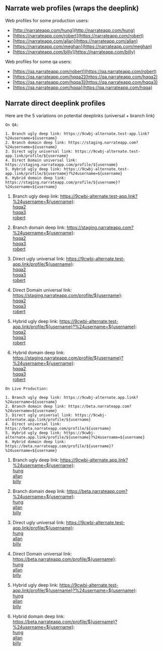 ## Narrate web profiles (wraps the deeplink)

Web profiles for some production users:  

- [http://narrateapp.com/hung](http://narrateapp.com/hung)
- [https://narrateapp.com/robert](https://narrateapp.com/robert)
- [https://narrateapp.com/allan](https://narrateapp.com/allan)
- [https://narrateapp.com/meghan](https://narrateapp.com/meghan)
- [https://narrateapp.com/billy](https://narrateapp.com/billy)
 
 
Web profiles for some qa users:  

- [https://qa.narrateapp.com/robert](https://qa.narrateapp.com/robert)
- [https://qa.narrateapp.com/hqqa2](https://qa.narrateapp.com/hqqa2)
- [https://qa.narrateapp.com/hqqa3](https://qa.narrateapp.com/hqqa3)
- [https://qa.narrateapp.com/hqqa](https://qa.narrateapp.com/hqqa)
 
 
## Narrate direct deeplink profiles
 Here are the 5 variations on potential deeplinks (universal + branch link)

```
On QA: 

1. Branch ugly deep link: https://9cwbj-alternate.test-app.link?%24username=${username}
2. Branch domain deep link: https://staging.narrateapp.com?%24username=${username}
3. Direct ugly universal link: https://9cwbj-alternate.test-app.link/profile/${username}
4. Direct Domain universal link: https://staging.narrateapp.com/profile/${username}
5. Hybrid ugly deep link: https://9cwbj-alternate.test-app.link/profile/${username}?%24username=${username}
6. Hybrid domain deep link: https://staging.narrateapp.com/profile/${username}?%24username=${username}
```


1. Branch ugly deep link: https://9cwbj-alternate.test-app.link?%24username=${username}:  
   [hqqa2](https://9cwbj-alternate.test-app.link?%24username=hqqa2)  
   [hqqa3](https://9cwbj-alternate.test-app.link?%24username=hqqa3)  
   [robert](https://9cwbj-alternate.test-app.link?%24username=robert)  
   
2. Branch domain deep link: https://staging.narrateapp.com?%24username=${username}:  
   [hqqa2](https://staging.narrateapp.com?%24username=hqqa2)  
   [hqqa3](https://staging.narrateapp.com?%24username=hqqa3)  
   [robert](https://staging.narrateapp.com?%24username=robert)  
   
3. Direct ugly universal link: https://9cwbj-alternate.test-app.link/profile/${username}:  
   [hqqa2](https://9cwbj-alternate.test-app.link/profile/hqqa2)  
   [hqqa3](https://9cwbj-alternate.test-app.link/profile/hqqa3)  
   [robert](https://9cwbj-alternate.test-app.link/profile/robert)  


4. Direct Domain universal link: https://staging.narrateapp.com/profile/${username}:  
   [hqqa2](https://staging.narrateapp.com/profile/hqqa2)  
   [hqqa3](https://staging.narrateapp.com/profile/hqqa3)  
   [robert](https://staging.narrateapp.com/profile/robert)  

5. Hybrid ugly deep link: https://9cwbj-alternate.test-app.link/profile/${username}?%24username=${username}:  
   [hqqa2](https://staging.narrateapp.com/profile/hqqa2?%24username=hqqa2)  
   [hqqa3](https://staging.narrateapp.com/profile/hqqa3?%24username=hqqa3)  
   [robert](https://staging.narrateapp.com/profile/robert?%24username=robert)   

6. Hybrid domain deep link: https://staging.narrateapp.com/profile/${username}?%24username=${username}:  
   [hqqa2](https://staging.narrateapp.com/profile/hqqa2?%24username=hqqa2)  
   [hqqa3](https://staging.narrateapp.com/profile/hqqa3?%24username=hqqa3)  
   [robert](https://staging.narrateapp.com/profile/robert?%24username=robert)  
   
   
``` 
On Live Production:

1. Branch ugly deep link: https://9cwbj-alternate.app.link?%24username=${username}
2. Branch domain deep link: https://beta.narrateapp.com?%24username=${username}
3. Direct ugly universal link: https://9cwbj-alternate.app.link/profile/${username}
4. Direct universal link: https://beta.narrateapp.com/profile/${username}
5. Hybrid ugly deep link: https://9cwbj-alternate.app.link/profile/${username}?%24username=${username}
6. Hybrid domain deep link: https://beta.narrateapp.com/profile/${username}?%24username=${username}
```
1. Branch ugly deep link: https://9cwbj-alternate.app.link?%24username=${username}:  
   [hung](https://9cwbj-alternate.app.link?%24username=hung&ios_passive_deepview=false)  
   [allan](https://9cwbj-alternate.app.link?%24username=allan&ios_passive_deepview=false)  
   [billy](https://9cwbj-alternate.app.link?%24username=billy&ios_passive_deepview=false)  
   
2. Branch domain deep link: https://beta.narrateapp.com?%24username=${username}:  
   [hung](https://beta.narrateapp.com?%24username=hung&ios_passive_deepview=false)  
   [allan](https://beta.narrateapp.com?%24username=allan&ios_passive_deepview=false)  
   [billy](https://beta.narrateapp.com?%24username=billy&ios_passive_deepview=false)  
   
3. Direct ugly universal link: https://9cwbj-alternate.test-app.link/profile/${username}:  
   [hung](https://9cwbj-alternate.app.link/profile/hung)  
   [allan](https://9cwbj-alternate.app.link/profile/allan)  
   [billy](https://9cwbj-alternate.app.link/profile/billy)  


4. Direct Domain universal link: https://beta.narrateapp.com/profile/${username}:  
   [hung](https://beta.narrateapp.com/profile/hung)  
   [allan](https://beta.narrateapp.com/profile/allan)  
   [billy](https://beta.narrateapp.com/profile/billy)  

5. Hybrid ugly deep link: https://9cwbj-alternate.test-app.link/profile/${username}?%24username=${username}:  
   [hung](https:///9cwbj-alternate.app.link/profile/hung?%24username=hung&ios_passive_deepview=false)  
   [allan](https:///9cwbj-alternate.app.link/profile/allan?%24username=allan&ios_passive_deepview=false)  
   [billy](https:///9cwbj-alternate.app.link/profile/billy?%24username=billy&ios_passive_deepview=false)  

6. Hybrid domain deep link: https://beta.narrateapp.com/profile/${username}?%24username=${username}:  
   [hung](https://beta.narrateapp.com/profile/hung?%24username=hung&ios_passive_deepview=false)  
   [allan](https://beta.narrateapp.com/profile/allan?%24username=allan&ios_passive_deepview=false)  
   [billy](https://beta.narrateapp.com/profile/billy?%24username=billy&ios_passive_deepview=false)  
